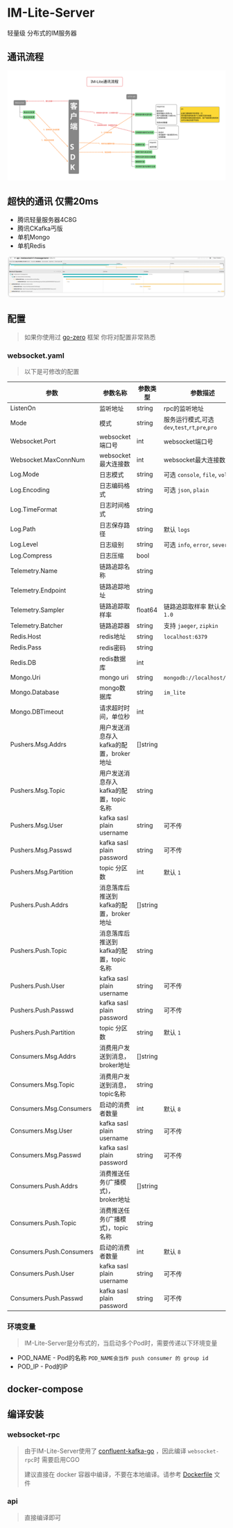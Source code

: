 # IM-Lite-Server

轻量级 分布式的IM服务器

## 通讯流程

![通讯流程.svg](https://raw.githubusercontent.com/showurl/images/73a15955a98f2b6c2a21ab5be58d7ee1a89fdacc/IM-Lite%E9%80%9A%E8%AE%AF%E6%B5%81%E7%A8%8B.svg)

## 超快的通讯 仅需20ms

- 腾讯轻量服务器4C8G
- 腾讯CKafka丐版
- 单机Mongo
- 单机Redis

![jaeger.png](https://raw.githubusercontent.com/showurl/images/master/Lite-Server%20jaeger.png)

## 配置

> 如果你使用过 [go-zero](https://github.com/zeromicro/go-zero) 框架 你将对配置非常熟悉

### websocket.yaml

> 以下是可修改的配置

| 参数                      | 参数名称                      | 参数类型     | 参数描述                                    |
|-------------------------|---------------------------|----------|-----------------------------------------|
| ListenOn                | 监听地址                      | string   | rpc的监听地址                                |
| Mode                    | 模式                        | string   | 服务运行模式,可选 `dev`,`test`,`rt`,`pre`,`pro` |
| Websocket.Port          | websocket端口号              | int      | websocket端口号                            |
| Websocket.MaxConnNum    | websocket最大连接数            | int      | websocket最大连接数                          |
| Log.Mode                | 日志模式                      | string   | 可选 `console`, `file`, `volume`          |
| Log.Encoding            | 日志编码格式                    | string   | 可选 `json`, `plain`                      |
| Log.TimeFormat          | 日志时间格式                    | string   |                                         |
| Log.Path                | 日志保存路径                    | string   | 默认 `logs`                               |
| Log.Level               | 日志级别                      | string   | 可选 `info`, `error`, `severe`            |
| Log.Compress            | 日志压缩                      | bool     |                                         |
| Telemetry.Name          | 链路追踪名称                    | string   |                                         |
| Telemetry.Endpoint      | 链路追踪地址                    | string   |                                         |
| Telemetry.Sampler       | 链路追踪取样率                   | float64  | 链路追踪取样率 默认全取 `1.0`                      |
| Telemetry.Batcher       | 链路追踪器                     | string   | 支持 `jaeger`, `zipkin`                   |
| Redis.Host              | redis地址                   | string   | `localhost:6379`                        |
| Redis.Pass              | redis密码                   | string   |                                         |
| Redis.DB                | redis数据库                  | int      |                                         |
| Mongo.Uri               | mongo uri                 | string   | `mongodb://localhost/admin`             |
| Mongo.Database          | mongo数据库                  | string   | `im_lite`                               |
| Mongo.DBTimeout         | 请求超时时间，单位秒                | int      |                                         |
| Pushers.Msg.Addrs       | 用户发送消息存入kafka的配置，broker地址 | []string |                                         |
| Pushers.Msg.Topic       | 用户发送消息存入kafka的配置，topic名称  | string   |                                         |
| Pushers.Msg.User      | kafka sasl plain username | string   | 可不传                                     |
| Pushers.Msg.Passwd    | kafka sasl plain password | string   | 可不传                                     |
| Pushers.Msg.Partition    | topic 分区数                 | int      | 默认 `1`                                    |
| Pushers.Push.Addrs      | 消息落库后推送到kafka的配置，broker地址 | []string |                                         |
| Pushers.Push.Topic      | 消息落库后推送到kafka的配置，topic名称  | string   |                                         |
| Pushers.Push.User      | kafka sasl plain username | string   | 可不传                                     |
| Pushers.Push.Passwd    | kafka sasl plain password | string   | 可不传                                     |
| Pushers.Push.Partition    | topic 分区数 | string   | 默认 `1`                                     |
| Consumers.Msg.Addrs     | 消费用户发送到消息，broker地址        | []string |                                         |
| Consumers.Msg.Topic     | 消费用户发送到消息，topic名称         | string   |                                         |
| Consumers.Msg.Consumers | 启动的消费者数量                  | int      | 默认 `8`                                  |
| Consumers.Msg.User      | kafka sasl plain username | string   | 可不传                                     |
| Consumers.Msg.Passwd    | kafka sasl plain password | string   | 可不传                                     |
| Consumers.Push.Addrs    | 消费推送任务(广播模式)，broker地址     | []string |                                         |
| Consumers.Push.Topic    | 消费推送任务(广播模式)，topic名称      | string   |                                         |
| Consumers.Push.Consumers | 启动的消费者数量                  | int      | 默认 `8`                                  |
| Consumers.Push.User      | kafka sasl plain username | string   | 可不传                                     |
| Consumers.Push.Passwd    | kafka sasl plain password | string   | 可不传                                     |

### 环境变量

> IM-Lite-Server是分布式的，当启动多个Pod时，需要传递以下环境变量

- POD_NAME - Pod的名称 `POD_NAME会当作 push consumer 的 group id`
- POD_IP - Pod的IP

## docker-compose

## 编译安装

### websocket-rpc

> 由于IM-Lite-Server使用了 [confluent-kafka-go](https://github.com/confluentinc/confluent-kafka-go) ，因此编译 `websocket-rpc`时 需要启用CGO
>
> 建议直接在 docker 容器中编译，不要在本地编译。请参考 [Dockerfile](https://github.com/IM-Lite/IM-Lite-Server/blob/master/deploy/build/websocket-rpc/Dockerfile) 文件

### api

> 直接编译即可